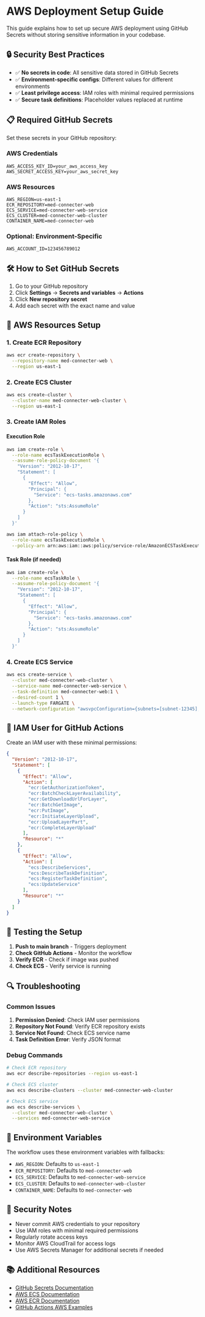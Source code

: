 # AWS Deployment Setup Guide

This guide explains how to set up secure AWS deployment using GitHub Secrets without storing sensitive information in your codebase.

## 🔒 Security Best Practices

- ✅ **No secrets in code**: All sensitive data stored in GitHub Secrets
- ✅ **Environment-specific configs**: Different values for different environments
- ✅ **Least privilege access**: IAM roles with minimal required permissions
- ✅ **Secure task definitions**: Placeholder values replaced at runtime

## 📋 Required GitHub Secrets

Set these secrets in your GitHub repository:

### **AWS Credentials**
```
AWS_ACCESS_KEY_ID=your_aws_access_key
AWS_SECRET_ACCESS_KEY=your_aws_secret_key
```

### **AWS Resources**
```
AWS_REGION=us-east-1
ECR_REPOSITORY=med-connecter-web
ECS_SERVICE=med-connecter-web-service
ECS_CLUSTER=med-connecter-web-cluster
CONTAINER_NAME=med-connecter-web
```

### **Optional: Environment-Specific**
```
AWS_ACCOUNT_ID=123456789012
```

## 🛠️ How to Set GitHub Secrets

1. Go to your GitHub repository
2. Click **Settings** → **Secrets and variables** → **Actions**
3. Click **New repository secret**
4. Add each secret with the exact name and value

## 🚀 AWS Resources Setup

### 1. Create ECR Repository
```bash
aws ecr create-repository \
  --repository-name med-connecter-web \
  --region us-east-1
```

### 2. Create ECS Cluster
```bash
aws ecs create-cluster \
  --cluster-name med-connecter-web-cluster \
  --region us-east-1
```

### 3. Create IAM Roles

#### Execution Role
```bash
aws iam create-role \
  --role-name ecsTaskExecutionRole \
  --assume-role-policy-document '{
    "Version": "2012-10-17",
    "Statement": [
      {
        "Effect": "Allow",
        "Principal": {
          "Service": "ecs-tasks.amazonaws.com"
        },
        "Action": "sts:AssumeRole"
      }
    ]
  }'

aws iam attach-role-policy \
  --role-name ecsTaskExecutionRole \
  --policy-arn arn:aws:iam::aws:policy/service-role/AmazonECSTaskExecutionRolePolicy
```

#### Task Role (if needed)
```bash
aws iam create-role \
  --role-name ecsTaskRole \
  --assume-role-policy-document '{
    "Version": "2012-10-17",
    "Statement": [
      {
        "Effect": "Allow",
        "Principal": {
          "Service": "ecs-tasks.amazonaws.com"
        },
        "Action": "sts:AssumeRole"
      }
    ]
  }'
```

### 4. Create ECS Service
```bash
aws ecs create-service \
  --cluster med-connecter-web-cluster \
  --service-name med-connecter-web-service \
  --task-definition med-connecter-web:1 \
  --desired-count 1 \
  --launch-type FARGATE \
  --network-configuration "awsvpcConfiguration={subnets=[subnet-12345],securityGroups=[sg-12345],assignPublicIp=ENABLED}"
```

## 🔧 IAM User for GitHub Actions

Create an IAM user with these minimal permissions:

```json
{
  "Version": "2012-10-17",
  "Statement": [
    {
      "Effect": "Allow",
      "Action": [
        "ecr:GetAuthorizationToken",
        "ecr:BatchCheckLayerAvailability",
        "ecr:GetDownloadUrlForLayer",
        "ecr:BatchGetImage",
        "ecr:PutImage",
        "ecr:InitiateLayerUpload",
        "ecr:UploadLayerPart",
        "ecr:CompleteLayerUpload"
      ],
      "Resource": "*"
    },
    {
      "Effect": "Allow",
      "Action": [
        "ecs:DescribeServices",
        "ecs:DescribeTaskDefinition",
        "ecs:RegisterTaskDefinition",
        "ecs:UpdateService"
      ],
      "Resource": "*"
    }
  ]
}
```

## 🧪 Testing the Setup

1. **Push to main branch** - Triggers deployment
2. **Check GitHub Actions** - Monitor the workflow
3. **Verify ECR** - Check if image was pushed
4. **Check ECS** - Verify service is running

## 🔍 Troubleshooting

### Common Issues

1. **Permission Denied**: Check IAM user permissions
2. **Repository Not Found**: Verify ECR repository exists
3. **Service Not Found**: Check ECS service name
4. **Task Definition Error**: Verify JSON format

### Debug Commands

```bash
# Check ECR repository
aws ecr describe-repositories --region us-east-1

# Check ECS cluster
aws ecs describe-clusters --cluster med-connecter-web-cluster

# Check ECS service
aws ecs describe-services \
  --cluster med-connecter-web-cluster \
  --services med-connecter-web-service
```

## 📝 Environment Variables

The workflow uses these environment variables with fallbacks:

- `AWS_REGION`: Defaults to `us-east-1`
- `ECR_REPOSITORY`: Defaults to `med-connecter-web`
- `ECS_SERVICE`: Defaults to `med-connecter-web-service`
- `ECS_CLUSTER`: Defaults to `med-connecter-web-cluster`
- `CONTAINER_NAME`: Defaults to `med-connecter-web`

## 🔐 Security Notes

- Never commit AWS credentials to your repository
- Use IAM roles with minimal required permissions
- Regularly rotate access keys
- Monitor AWS CloudTrail for access logs
- Use AWS Secrets Manager for additional secrets if needed

## 📚 Additional Resources

- [GitHub Secrets Documentation](https://docs.github.com/en/actions/security-guides/encrypted-secrets)
- [AWS ECS Documentation](https://docs.aws.amazon.com/ecs/)
- [AWS ECR Documentation](https://docs.aws.amazon.com/ecr/)
- [GitHub Actions AWS Examples](https://github.com/aws-actions) 
